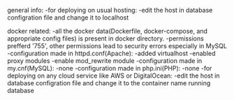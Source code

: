 general info:
    -for deploying on usual hosting:
        -edit the host in database configration file and change it to localhost

docker related:
    -all the docker data(Dockerfile, docker-compose, and appropriate config files) is present in docker directory.
    -permissions prefferd '755', other permissions lead to security errors especially in MySQL
    -configuration made in httpd.conf(Apache):
        -added virtualhost
        -enabled proxy modules
        -enable mod_rewrite module
    -configuration made in my.cnf(MySQL):
        -none
    -configuration made in php.ini(PHP):
        -none
    -for deploying on any cloud service like AWS or DigitalOcean:
        -edit the host in database configration file and change it to the container name running database